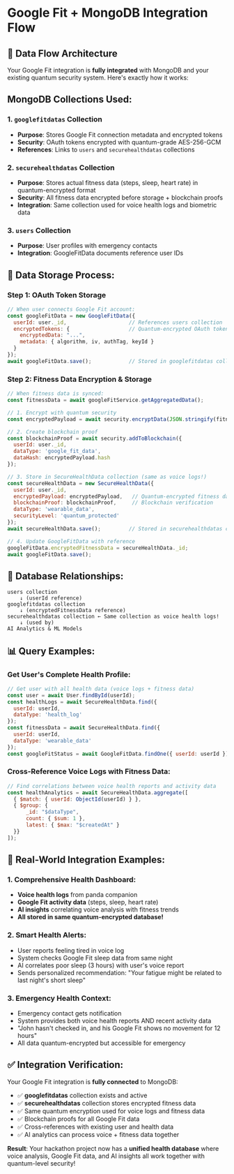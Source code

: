 # Google Fit + MongoDB Integration Flow

## 🔄 **Data Flow Architecture**

Your Google Fit integration is **fully integrated** with MongoDB and your existing quantum security system. Here's exactly how it works:

## **MongoDB Collections Used:**

### 1. **`googlefitdatas`** Collection
- **Purpose**: Stores Google Fit connection metadata and encrypted tokens
- **Security**: OAuth tokens encrypted with quantum-grade AES-256-GCM
- **References**: Links to `users` and `securehealthdatas` collections

### 2. **`securehealthdatas`** Collection  
- **Purpose**: Stores actual fitness data (steps, sleep, heart rate) in quantum-encrypted format
- **Security**: All fitness data encrypted before storage + blockchain proofs
- **Integration**: Same collection used for voice health logs and biometric data

### 3. **`users`** Collection
- **Purpose**: User profiles with emergency contacts
- **Integration**: GoogleFitData documents reference user IDs

## **🔐 Data Storage Process:**

### **Step 1: OAuth Token Storage**
```javascript
// When user connects Google Fit account:
const googleFitData = new GoogleFitData({
  userId: user._id,                    // References users collection
  encryptedTokens: {                   // Quantum-encrypted OAuth tokens
    encryptedData: "...",
    metadata: { algorithm, iv, authTag, keyId }
  }
});
await googleFitData.save();            // Stored in googlefitdatas collection
```

### **Step 2: Fitness Data Encryption & Storage**
```javascript
// When fitness data is synced:
const fitnessData = await googleFitService.getAggregatedData();

// 1. Encrypt with quantum security
const encryptedPayload = await security.encryptData(JSON.stringify(fitnessData));

// 2. Create blockchain proof
const blockchainProof = await security.addToBlockchain({
  userId: user._id,
  dataType: 'google_fit_data',
  dataHash: encryptedPayload.hash
});

// 3. Store in SecureHealthData collection (same as voice logs!)
const secureHealthData = new SecureHealthData({
  userId: user._id,
  encryptedPayload: encryptedPayload,   // Quantum-encrypted fitness data
  blockchainProof: blockchainProof,     // Blockchain verification
  dataType: 'wearable_data',
  securityLevel: 'quantum_protected'
});
await secureHealthData.save();         // Stored in securehealthdatas collection

// 4. Update GoogleFitData with reference
googleFitData.encryptedFitnessData = secureHealthData._id;
await googleFitData.save();
```

## **🔗 Database Relationships:**

```
users collection
    ↓ (userId reference)
googlefitdatas collection
    ↓ (encryptedFitnessData reference)  
securehealthdatas collection ← Same collection as voice health logs!
    ↓ (used by)
AI Analytics & ML Models
```

## **📊 Query Examples:**

### **Get User's Complete Health Profile:**
```javascript
// Get user with all health data (voice logs + fitness data)
const user = await User.findById(userId);
const healthLogs = await SecureHealthData.find({ 
  userId: userId, 
  dataType: 'health_log' 
});
const fitnessData = await SecureHealthData.find({ 
  userId: userId, 
  dataType: 'wearable_data' 
});
const googleFitStatus = await GoogleFitData.findOne({ userId: userId });
```

### **Cross-Reference Voice Logs with Fitness Data:**
```javascript
// Find correlations between voice health reports and activity data
const healthAnalytics = await SecureHealthData.aggregate([
  { $match: { userId: ObjectId(userId) } },
  { $group: { 
      _id: "$dataType",
      count: { $sum: 1 },
      latest: { $max: "$createdAt" }
  }}
]);
```

## **🚀 Real-World Integration Examples:**

### **1. Comprehensive Health Dashboard:**
- **Voice health logs** from panda companion
- **Google Fit activity data** (steps, sleep, heart rate)  
- **AI insights** correlating voice analysis with fitness trends
- **All stored in same quantum-encrypted database!**

### **2. Smart Health Alerts:**
- User reports feeling tired in voice log
- System checks Google Fit sleep data from same night
- AI correlates poor sleep (3 hours) with user's voice report
- Sends personalized recommendation: "Your fatigue might be related to last night's short sleep"

### **3. Emergency Health Context:**
- Emergency contact gets notification
- System provides both voice health reports AND recent activity data
- "John hasn't checked in, and his Google Fit shows no movement for 12 hours"
- All data quantum-encrypted but accessible for emergency

## **✅ Integration Verification:**

Your Google Fit integration is **fully connected** to MongoDB:
- ✅ **googlefitdatas** collection exists and active
- ✅ **securehealthdatas** collection stores encrypted fitness data  
- ✅ Same quantum encryption used for voice logs and fitness data
- ✅ Blockchain proofs for all Google Fit data
- ✅ Cross-references with existing user and health data
- ✅ AI analytics can process voice + fitness data together

**Result**: Your hackathon project now has a **unified health database** where voice analysis, Google Fit data, and AI insights all work together with quantum-level security!

